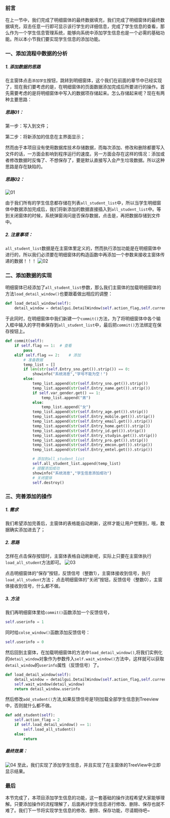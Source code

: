### 前言
在上一节中，我们完成了明细窗体的最终数据填充，我们完成了明细窗体的最终数据填充，双击任意一行即可显示该行学生的详细信息，完成了学生信息的查看，那么作为一个学生信息管理系统，能够向系统中添加学生信息也是一个必需的基础功能。所以本小节我们要实现学生信息的添加功能。
### 一、添加流程中数据的分析
##### 1. 添加数据的思路
在主窗体点击`添加学生`按钮，跳转到明细窗体，这个我们在前面的章节中已经实现了，现在我们要考虑的是，在明细窗体的页面数据添加完成后所要进行的操作。首先需要考虑的是将明细窗体中写入的数据项存储起来。怎么存储起来呢？现在有两种主要思路：
##### 思路01：

第一步：写入到文件；

第二步：将新添加的信息在主界面显示；

然而由于本项目没有使用数据库技术存储数据，而每次添加、修改和删除都要写入文件的话，一方面会影响到程序运行的速度。另一方面会存在这样的情况：添加或者修改数据时反悔了、不想保存了，要是默认直接写入会产生垃圾数据。所以这种思路是存在缺陷的。

##### 思路02：
![01](localpicbed/06_添加学生信息.assets/01.png)

由于我们所有的学生信息都存储在列表`all_student_list`中，所以当学生明细窗体中数据添加完成后，我们将新添加的数据直接插入到`all_student_list`中。等到关闭窗体的时候，系统弹窗询问是否保存数据，点击是，再把数据存储到文件中。

##### 2. 注意事项：
`all_student_list`数据是在主窗体里定义的，然而执行添加功能是在明细窗体中进行的，所以我们必须要在明细窗体的构造函数中再添加一个参数来接收主窗体传递的数据！！！
![02](localpicbed/06_添加学生信息.assets/02.png)


### 二、添加数据的实现
明细窗体已经添加了`all_student_list`参数，那么我们主窗体的加载明细窗体的方法`load_detail_window()`也要跟着做出相应的调整：
```python
def load_detail_window(self):
    detail_window = detailgui.DetailWindow(self.action_flag,self.current_student_list,self.all_student_list)
```
于此同时，在明细窗体中我们新建一个`commit()`方法，为了将明细窗体中各个输入框中输入的字符串保存到`all_student_list`中，最后把`commit()`方法绑定在保存按钮上。
```python
def commit(self):
    if self.flag == 1:  # 查看
        pass
    elif self.flag == 2:    # 添加
        # 准备数据
        temp_list = []
        if len(str(self.Entry_sno.get()).strip()) == 0:
            showinfo("系统消息","学号不能为空！")
        else:
            temp_list.append(str(self.Entry_sno.get()).strip())
            temp_list.append(str(self.Entry_name.get()).strip())
            if self.var_gender.get() == 1:
                temp_list.append("男")
            else:
                temp_list.append("女")
            temp_list.append(str(self.Entry_age.get()).strip())
            temp_list.append(str(self.Entry_mobile.get()).strip())
            temp_list.append(str(self.Entry_email.get()).strip())
            temp_list.append(str(self.Entry_home.get()).strip())
            temp_list.append(str(self.Entry_id.get()).strip())
            temp_list.append(str(self.Entry_studyin.get()).strip())
            temp_list.append(str(self.Entry_pro.get()).strip())
            temp_list.append(str(self.Entry_emcon.get()).strip())
            temp_list.append(str(self.Entry_emtel.get()).strip())

            # 添加到all_student_list
            self.all_student_list.append(temp_list)
            # 提醒添加成功
            showinfo("系统消息","学生信息添加成功")
            # 关闭窗体
            self.destroy()
```
### 三、完善添加的操作
##### 1. 需求
我们希望添加完善后，主窗体的表格能自动刷新，这样才能让用户觉察到，哦，数据确实添加进去了；
##### 2. 思路
怎样在点击保存按钮时，主窗体表格自动刷新呢，实际上只要在主窗体执行`load_all_student`方法即可。
![03](localpicbed/06_添加学生信息.assets/03.png)

点击明细窗体的“保存”按钮，反馈信号（整数1），主窗体接收到信号，执行`load_all_student`方法；
点击明细窗体的“关闭”按钮，反馈信号（整数0），主窗体接收到信号，什么都不做。
##### 3. 方法
我们再明细窗体里给`commit()`函数添加一个反馈信号，
```python
self.userinfo = 1
```
同时给`colse_window()`函数添加反馈信号：
```python
self.userinfo = 0
```
然后回到主窗体，在加载明细窗体的方法中`load_detail_window()`,将我们实例化的`detail_window`对象作为参数传入`self.wait_window()`方法中，这样就可以获取`detail_window`的`userinfo`属性（反馈信号）了。

```python
def load_detail_window(self):
    detail_window = detailgui.DetailWindow(self.action_flag,self.current_student_list,self.all_student_list)
    self.wait_window(detail_window)
    return detail_window.userinfo
```
然后修改`add_student()`方法,如果反馈信号是1则加载全部学生信息到Treeview中，否则就什么都不做。
```python
def add_student(self):
    self.action_flag = 2
    if self.load_detail_window() == 1:
        self.load_all_student()
    else:
        return
```
##### 最终效果：

![04](localpicbed/06_添加学生信息.assets/04.gif)
至此，我们实现了添加学生信息，并且实现了在主窗体的TreeView中立即显示结果。

### 最后
本节完成了，本项目添加学生信息的功能，这一套基础的操作流程希望大家能够理解。只要添加操作的流程理解了，后面再对学生信息进行修改、删除、保存也就不难了。我们下一节将实现学生信息的修改、删除、保存功能，尽请期待吧~